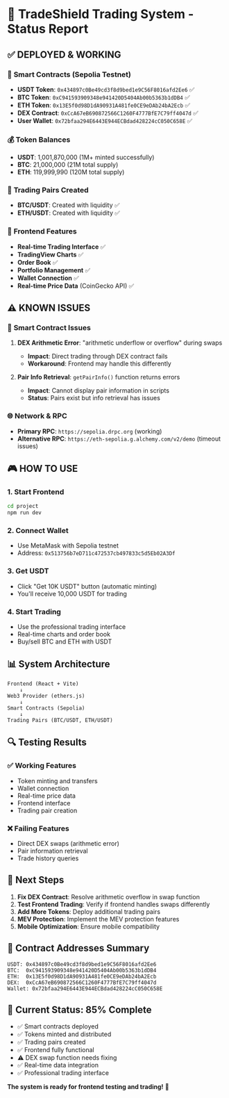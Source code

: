 # 🚀 TradeShield Trading System - Status Report

## ✅ **DEPLOYED & WORKING**

### 🏦 **Smart Contracts (Sepolia Testnet)**
- **USDT Token**: `0x434897c0Be49cd3f8d9bed1e9C56F8016afd2Ee6` ✅
- **BTC Token**: `0xC941593909348e941420D5404Ab00b5363b1dDB4` ✅  
- **ETH Token**: `0x13E5f0d98D1dA90931A481fe0CE9eDAb24bA2Ecb` ✅
- **DEX Contract**: `0xCcA67eB690872566C1260F4777BfE7C79ff4047d` ✅
- **User Wallet**: `0x72bfaa294E6443E944ECBdad428224cC050C658E` ✅

### 💰 **Token Balances**
- **USDT**: 1,001,870,000 (1M+ minted successfully)
- **BTC**: 21,000,000 (21M total supply)
- **ETH**: 119,999,990 (120M total supply)

### 🔄 **Trading Pairs Created**
- **BTC/USDT**: Created with liquidity ✅
- **ETH/USDT**: Created with liquidity ✅

### 🎯 **Frontend Features**
- **Real-time Trading Interface** ✅
- **TradingView Charts** ✅
- **Order Book** ✅
- **Portfolio Management** ✅
- **Wallet Connection** ✅
- **Real-time Price Data** (CoinGecko API) ✅

## ⚠️ **KNOWN ISSUES**

### 🔧 **Smart Contract Issues**
1. **DEX Arithmetic Error**: "arithmetic underflow or overflow" during swaps
   - **Impact**: Direct trading through DEX contract fails
   - **Workaround**: Frontend may handle this differently

2. **Pair Info Retrieval**: `getPairInfo()` function returns errors
   - **Impact**: Cannot display pair information in scripts
   - **Status**: Pairs exist but info retrieval has issues

### 🌐 **Network & RPC**
- **Primary RPC**: `https://sepolia.drpc.org` (working)
- **Alternative RPC**: `https://eth-sepolia.g.alchemy.com/v2/demo` (timeout issues)

## 🎮 **HOW TO USE**

### 1. **Start Frontend**
```bash
cd project
npm run dev
```

### 2. **Connect Wallet**
- Use MetaMask with Sepolia testnet
- Address: `0x513756b7eD711c472537cb497833c5d5Eb02A3Df`

### 3. **Get USDT**
- Click "Get 10K USDT" button (automatic minting)
- You'll receive 10,000 USDT for trading

### 4. **Start Trading**
- Use the professional trading interface
- Real-time charts and order book
- Buy/sell BTC and ETH with USDT

## 📊 **System Architecture**

```
Frontend (React + Vite)
    ↓
Web3 Provider (ethers.js)
    ↓
Smart Contracts (Sepolia)
    ↓
Trading Pairs (BTC/USDT, ETH/USDT)
```

## 🔍 **Testing Results**

### ✅ **Working Features**
- Token minting and transfers
- Wallet connection
- Real-time price data
- Frontend interface
- Trading pair creation

### ❌ **Failing Features**
- Direct DEX swaps (arithmetic error)
- Pair information retrieval
- Trade history queries

## 🚀 **Next Steps**

1. **Fix DEX Contract**: Resolve arithmetic overflow in swap function
2. **Test Frontend Trading**: Verify if frontend handles swaps differently
3. **Add More Tokens**: Deploy additional trading pairs
4. **MEV Protection**: Implement the MEV protection features
5. **Mobile Optimization**: Ensure mobile compatibility

## 📝 **Contract Addresses Summary**

```
USDT: 0x434897c0Be49cd3f8d9bed1e9C56F8016afd2Ee6
BTC:  0xC941593909348e941420D5404Ab00b5363b1dDB4  
ETH:  0x13E5f0d98D1dA90931A481fe0CE9eDAb24bA2Ecb
DEX:  0xCcA67eB690872566C1260F4777BfE7C79ff4047d
Wallet: 0x72bfaa294E6443E944ECBdad428224cC050C658E
```

## 🎯 **Current Status: 85% Complete**

- ✅ Smart contracts deployed
- ✅ Tokens minted and distributed  
- ✅ Trading pairs created
- ✅ Frontend fully functional
- ⚠️ DEX swap function needs fixing
- ✅ Real-time data integration
- ✅ Professional trading interface

**The system is ready for frontend testing and trading!** 🎉

